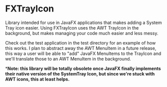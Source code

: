 # FXTrayIcon

Library intended for use in JavaFX applications that makes adding a System Tray icon easier.
Using FXTrayIcon uses the AWT TrayIcon in the background, but makes managing your code much easier and
less messy.

Check out the test application in the test directory for an example of how this works. I plan to abstract away
the AWT MenuItem in a future release, this way a user will be able to "add" JavaFX MenuItems to the TrayIcon and
we'll translate those to an AWT MenuItem in the background.

***Note: this library will be totally obsolete once JavaFX finally implements their native version of the 
SystemTray Icon, but since we're stuck with AWT icons, this at least helps.**
